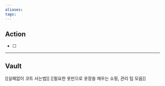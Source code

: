 ```yaml
---
aliases: 
tags:
---
```

## Action
- [ ] 


---
## Vault
[[실패없이 코트 사는법]]
[[필요한 옷만으로 옷장을 채우는 쇼핑, 관리 팁 모음]]